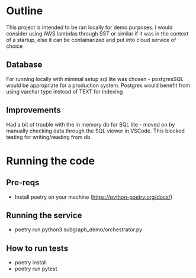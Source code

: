 # Outline
This project is intended to be ran locally for demo purposes. I would consider using AWS
lambdas through SST or similar if it was in the context of a startup, else it can be
containarized and put into cloud service of choice

## Database
For running locally with minimal setup sql lite was chosen - postgresSQL would be appropriate
for a production system. Postgres would benefit from using varchar type instead of TEXT for
indexing

## Improvements
Had a bit of trouble with the in memory db for SQL lite - moved on by manually checking data
through the SQL viewer in VSCode. This blocked testing for writing/reading from db.

# Running the code

## Pre-reqs
- Install poetry on your machine (https://python-poetry.org/docs/)

## Running the service
- poetry run python3 subgraph_demo/orchestrator.py

## How to run tests
- poetry install
- poetry run pytest